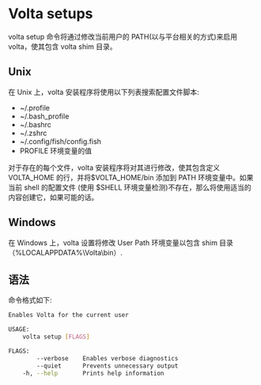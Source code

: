 # Volta setups

volta setup 命令将通过修改当前用户的 PATH(以与平台相关的方式)来启用 volta，使其包含 volta shim 目录。

## Unix

在 Unix 上，volta 安装程序将使用以下列表搜索配置文件脚本:

- ~/.profile
- ~/.bash_profile
- ~/.bashrc
- ~/.zshrc
- ~/.config/fish/config.fish
- PROFILE 环境变量的值

对于存在的每个文件，volta 安装程序将对其进行修改，使其包含定义 VOLTA_HOME 的行，并将$VOLTA_HOME/bin 添加到 PATH 环境变量中。如果当前 shell 的配置文件
(使用 $SHELL 环境变量检测)不存在，那么将使用适当的内容创建它，如果可能的话。

## Windows

在 Windows 上，volta 设置将修改 User Path 环境变量以包含 shim 目录（%LOCALAPPDATA%\Volta\bin）.

## 语法

命令格式如下:

```bash
Enables Volta for the current user

USAGE:
    volta setup [FLAGS]

FLAGS:
        --verbose    Enables verbose diagnostics
        --quiet      Prevents unnecessary output
    -h, --help       Prints help information
```
